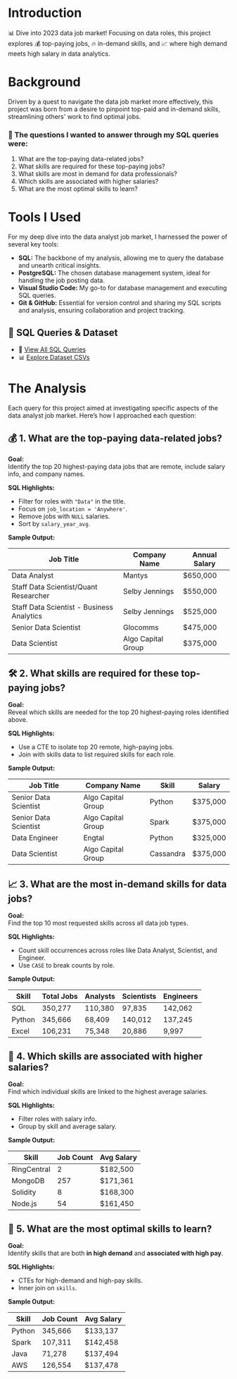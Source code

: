 # Introduction
📊 Dive into 2023 data job market! Focusing on data roles, this project explores 💰 top-paying jobs, 🔥 in-demand skills, and 📈 where high demand meets high salary in data analytics.


# Background

Driven by a quest to navigate the data job market more effectively, this project was born from a desire to pinpoint top-paid and in-demand skills, streamlining others' work to find optimal jobs.

### 📌 The questions I wanted to answer through my SQL queries were:
1. What are the top-paying data-related jobs?
2. What skills are required for these top-paying jobs?
3. What skills are most in demand for data professionals?
4. Which skills are associated with higher salaries?
5. What are the most optimal skills to learn?

# Tools I Used
For my deep dive into the data analyst job market, I harnessed the power of several key tools:

- **SQL:** The backbone of my analysis, allowing me to query the database and unearth critical insights.
- **PostgreSQL:** The chosen database management system, ideal for handling the job posting data.
- **Visual Studio Code:** My go-to for database management and executing SQL queries.
- **Git & GitHub:** Essential for version control and sharing my SQL scripts and analysis, ensuring collaboration and project tracking.
## 📂 SQL Queries & Dataset

- 📁 [View All SQL Queries](/project_sql/)
- 📊 [Explore Dataset CSVs](/csv_files/)

# The Analysis

Each query for this project aimed at investigating specific aspects of the data analyst job market. Here’s how I approached each question:

## 💰 1. What are the top-paying data-related jobs?

**Goal:**  
Identify the top 20 highest-paying data jobs that are remote, include salary info, and company names.

**SQL Highlights:**  
- Filter for roles with `"Data"` in the title.
- Focus on `job_location = 'Anywhere'`.
- Remove jobs with `NULL` salaries.
- Sort by `salary_year_avg`.

**Sample Output:**




| Job Title                             | Company Name           | Annual Salary |
|--------------------------------------|------------------------|---------------|
| Data Analyst| Mantys         | $650,000      |
| Staff Data Scientist/Quant Researcher| Selby Jennings         | $550,000      |
| Staff Data Scientist - Business Analytics | Selby Jennings   | $525,000      |
| Senior Data Scientist                | Glocomms               | $475,000      |
| Data Scientist                | Algo Capital Group                | $375,000      |


## 🛠️ 2. What skills are required for these top-paying jobs?

**Goal:**  
Reveal which skills are needed for the top 20 highest-paying roles identified above.

**SQL Highlights:**  
- Use a CTE to isolate top 20 remote, high-paying jobs.
- Join with skills data to list required skills for each role.

**Sample Output:**

| Job Title         | Company Name     | Skill      | Salary     |
|------------------|------------------|------------|------------|
| Senior Data Scientist | Algo Capital Group | Python     | $375,000   |
| Senior Data Scientist | Algo Capital Group | Spark      | $375,000   |
| Data Engineer     | Engtal           | Python     | $325,000   |
| Data Scientist    | Algo Capital Group | Cassandra | $375,000   |


## 📈 3. What are the most in-demand skills for data jobs?

**Goal:**  
Find the top 10 most requested skills across all data job types.

**SQL Highlights:**  
- Count skill occurrences across roles like Data Analyst, Scientist, and Engineer.
- Use `CASE` to break counts by role.

**Sample Output:**

| Skill     | Total Jobs | Analysts | Scientists | Engineers |
|-----------|------------|----------|------------|-----------|
| SQL       | 350,277    | 110,380  | 97,835     | 142,062   |
| Python    | 345,666    | 68,409   | 140,012    | 137,245   |
| Excel     | 106,231    | 75,348   | 20,886     | 9,997     |


## 💸 4. Which skills are associated with higher salaries?

**Goal:**  
Find which individual skills are linked to the highest average salaries.

**SQL Highlights:**  
- Filter roles with salary info.
- Group by skill and average salary.

**Sample Output:**

| Skill       | Job Count | Avg Salary |
|-------------|-----------|------------|
| RingCentral | 2         | $182,500   |
| MongoDB     | 257       | $171,361   |
| Solidity    | 8         | $168,300   |
| Node.js     | 54        | $161,450   |


## 🎯 5. What are the most optimal skills to learn?

**Goal:**  
Identify skills that are both **in high demand** and **associated with high pay**.

**SQL Highlights:**  
- CTEs for high-demand and high-pay skills.
- Inner join on `skills`.

**Sample Output:**

| Skill     | Job Count | Avg Salary |
|-----------|-----------|------------|
| Python    | 345,666   | $133,137   |
| Spark     | 107,311   | $142,458   |
| Java      | 71,278    | $137,494   |
| AWS       | 126,554   | $137,478   |



